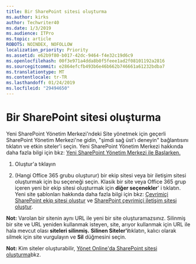 ```yaml
---
title: Bir SharePoint sitesi oluşturma
ms.author: kirks
author: Techwriter40
ms.date: 1/3/2019
ms.audience: ITPro
ms.topic: article
ROBOTS: NOINDEX, NOFOLLOW
localization_priority: Priority
ms.assetid: e62b9f80-b017-42dc-9464-f4e32c19d6c9
ms.openlocfilehash: 00f3e971a4dda8b0f5feee1ad2f08101192a2816
ms.sourcegitcommit: e2864efcfb493b6e46b662b746661a61232bdba7
ms.translationtype: MT
ms.contentlocale: tr-TR
ms.lasthandoff: 01/24/2019
ms.locfileid: "29494650"
---
```

# <a name="create-a-sharepoint-site"></a>Bir SharePoint sitesi oluşturma

Yeni SharePoint Yönetim Merkezi'ndeki Site yönetmek için geçerli SharePoint Yönetim Merkezi'ne gidin, "şimdi sağ üst'ı deneyin" bağlantısını tıklatın ve etkin siteler'i seçin. Yeni SharePoint Yönetim Merkezi hakkında daha fazla bilgi için bkz: [Yeni SharePoint Yönetim Merkezi ile Başlarken.](https://docs.microsoft.com/en-us/sharepoint/get-started-new-admin-center)
  
1. Oluştur'a tıklayın 
    
2. (Hangi Office 365 grubu oluşturur) bir ekip sitesi veya bir iletişim sitesi oluşturmak için bu seçeneği seçin. Klasik bir site veya Office 365 grup içeren yeni bir ekip sitesi oluşturmak için **diğer seçenekler**' i tıklatın. Yeni site şablonları hakkında daha fazla bilgi için bkz: [Çevrimiçi SharePoint ekip sitesi oluştur](https://support.office.com/en-us/article/create-a-team-site-in-sharepoint-ef10c1e7-15f3-42a3-98aa-b5972711777d?ui=en-US&amp;rs=en-US&amp;ad=US) ve [SharePoint çevrimiçi iletişim sitesi oluştur](https://support.office.com/article/7fb44b20-a72f-4d2c-9173-fc8f59ba50eb).
  
 **Not:** Varolan bir sitenin aynı URL ile yeni bir site oluşturamazsınız. Silinmiş bir site ve URL yeniden kullanmak isteyen, site, arıyor kullanmak için URL ile hala mevcut olası **siteleri silinmiş.** **Silinen Siteler'i**tıklatın, kalıcı olarak silmek için site vurgulayın ve **Sil** düğmesini seçin. 
  
 **Not:** Kim siteler oluşturabilir, [Yönet Online'da SharePoint sitesi oluşturma](https://docs.microsoft.com/en-us/sharepoint/manage-site-creation)bkz.
    


